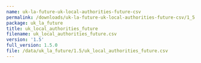 ```yaml
---
name: uk-la-future-uk-local-authorities-future-csv
permalink: /downloads/uk-la-future-uk-local-authorities-future-csv/1_5
package: uk_la_future
title: uk_local_authorities_future
filename: uk_local_authorities_future.csv
version: '1.5'
full_version: 1.5.0
file: /data/uk_la_future/1.5/uk_local_authorities_future.csv
---
```

